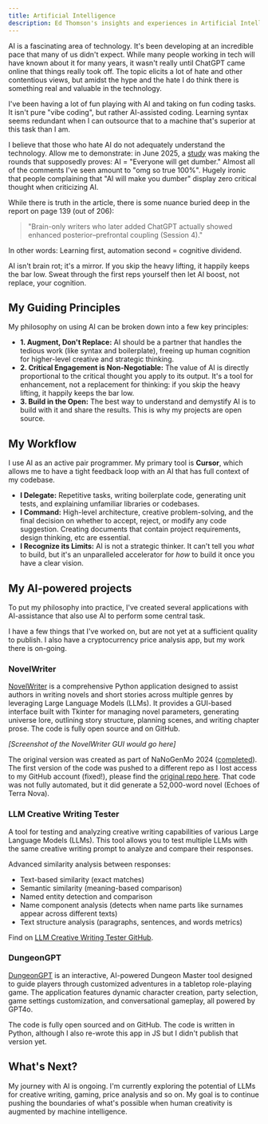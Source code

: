 ```yaml
---
title: Artificial Intelligence
description: Ed Thomson's insights and experiences in Artificial Intelligence
---
```


AI is a fascinating area of technology. It's been developing at an incredible pace that many of us didn't expect. While many people working in tech will have known about it for many years, it wasn't really until ChatGPT came online that things really took off. The topic elicits a lot of hate and other contentious views, but amidst the hype and the hate I do think there is something real and valuable in the technology.

I've been having a lot of fun playing with AI and taking on fun coding tasks. It isn't pure "vibe coding", but rather AI-assisted coding. Learning syntax seems redundant when I can outsource that to a machine that's superior at this task than I am.

I believe that those who hate AI do not adequately understand the technology. Allow me to demonstrate: in June 2025, a [study](https://arxiv.org/abs/2506.08872) was making the rounds that supposedly proves: AI = "Everyone will get dumber." Almost all of the comments I've seen amount to "omg so true 100%". Hugely ironic that people complaining that "AI will make you dumber" display zero critical thought when criticizing AI.

While there is truth in the article, there is some nuance buried deep in the report on page 139 (out of 206):

> "Brain-only writers who later added ChatGPT actually showed enhanced posterior–prefrontal coupling (Session 4)."

In other words: Learning first, automation second = cognitive dividend.

AI isn't brain rot; it's a mirror. If you skip the heavy lifting, it happily keeps the bar low. Sweat through the first reps yourself then let AI boost, not replace, your cognition.

## My Guiding Principles
My philosophy on using AI can be broken down into a few key principles:

*   **1. Augment, Don't Replace:** AI should be a partner that handles the tedious work (like syntax and boilerplate), freeing up human cognition for higher-level creative and strategic thinking.
*   **2. Critical Engagement is Non-Negotiable:** The value of AI is directly proportional to the critical thought you apply to its output. It's a tool for enhancement, not a replacement for thinking: if you skip the heavy lifting, it happily keeps the bar low.
*   **3. Build in the Open:** The best way to understand and demystify AI is to build with it and share the results. This is why my projects are open source.

## My Workflow
I use AI as an active pair programmer. My primary tool is **Cursor**, which allows me to have a tight feedback loop with an AI that has full context of my codebase.

*   **I Delegate:** Repetitive tasks, writing boilerplate code, generating unit tests, and explaining unfamiliar libraries or codebases.
*   **I Command:** High-level architecture, creative problem-solving, and the final decision on whether to accept, reject, or modify any code suggestion. Creating documents that contain project requirements, design thinking, etc are essential.
*   **I Recognize its Limits:** AI is not a strategic thinker. It can't tell you *what* to build, but it's an unparalleled accelerator for *how* to build it once you have a clear vision.


## My AI-powered projects
To put my philosophy into practice, I've created several applications with AI-assistance that also use AI to perform some central task.

I have a few things that I've worked on, but are not yet at a sufficient quality to publish. I also have a cryptocurrency price analysis app, but my work there is on-going.

### NovelWriter
[NovelWriter](https://github.com/edthomson/NovelWriter) is a comprehensive Python application designed to assist authors in writing novels and short stories across multiple genres by leveraging Large Language Models (LLMs). It provides a GUI-based interface built with Tkinter for managing novel parameters, generating universe lore, outlining story structure, planning scenes, and writing chapter prose. The code is fully open source and on GitHub.

*[Screenshot of the NovelWriter GUI would go here]*

The original version was created as part of NaNoGenMo 2024 ([completed](https://github.com/NaNoGenMo/2024/issues/31)). The first version of the code was pushed to a different repo as I lost access to my GitHub account (fixed!), please find the [original repo here](https://github.com/edthomson/NovelWriter). That code was not fully automated, but it did generate a 52,000-word novel (Echoes of Terra Nova).


### LLM Creative Writing Tester
A tool for testing and analyzing creative writing capabilities of various Large Language Models (LLMs). This tool allows you to test multiple LLMs with the same creative writing prompt to analyze and compare their responses.

Advanced similarity analysis between responses:
* Text-based similarity (exact matches)
* Semantic similarity (meaning-based comparison)
* Named entity detection and comparison
* Name component analysis (detects when name parts like surnames appear across different texts)
* Text structure analysis (paragraphs, sentences, and words metrics)

Find on [LLM Creative Writing Tester GitHub](https://github.com/EdwardAThomson/LLM-Creative-Writing-Analyzer).


### DungeonGPT
[DungeonGPT](https://github.com/EdwardAThomson/DungeonGPT) is an interactive, AI-powered Dungeon Master tool designed to guide players through customized adventures in a tabletop role-playing game. The application features dynamic character creation, party selection, game settings customization, and conversational gameplay, all powered by GPT4o.

The code is fully open sourced and on GitHub. The code is written in Python, although I also re-wrote this app in JS but I didn't publish that version yet.


## What's Next?
My journey with AI is ongoing. I'm currently exploring the potential of LLMs for creative writing, gaming, price analysis and so on. My goal is to continue pushing the boundaries of what's possible when human creativity is augmented by machine intelligence.


